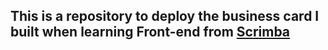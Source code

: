 ## This is a repository to deploy the business card I built when learning Front-end from [Scrimba](https://scrimba.com/courses)
